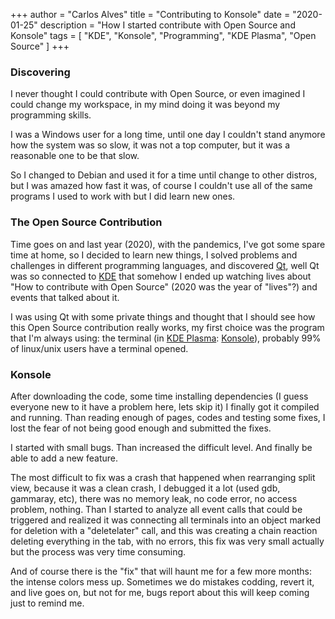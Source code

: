 +++
author = "Carlos Alves"
title = "Contributing to Konsole"
date = "2020-01-25"
description = "How I started contribute with Open Source and Konsole"
tags = [
    "KDE",
    "Konsole",
    "Programming",
    "KDE Plasma",
    "Open Source"
]
+++
### Discovering
I never thought I could contribute with Open Source, or even imagined I could change my workspace, in my mind doing it was beyond my programming skills.

I was a Windows user for a long time, until one day I couldn't stand anymore how the system was so slow, it was not a top computer, but it was a reasonable one to be that slow.

So I changed to Debian and used it for a time until change to other distros, but I was amazed how fast it was, of course I couldn't use all of the same programs I used to work with but I did learn new ones.

### The Open Source Contribution
Time goes on and last year (2020), with the pandemics, I've got some spare time at home, so I decided to learn new things, I solved problems and challenges in different programming languages, and discovered [Qt](https://www.qt.io/), well Qt was so connected to [KDE](https://kde.org/) that somehow I ended up watching lives about "How to contribute with Open Source" (2020 was the year of "lives"?) and events that talked about it.

I was using Qt with some private things and thought that I should see how this Open Source contribution really works, my first choice was the program that I'm always using: the terminal (in [KDE Plasma](https://kde.org/plasma-desktop/): [Konsole](https://konsole.kde.org/)), probably 99% of linux/unix users have a terminal opened.

### Konsole
After downloading the code, some time installing dependencies (I guess everyone new to it have a problem here, lets skip it) I finally got it compiled and running. Than reading enough of pages, codes and testing some fixes, I lost the fear of not being good enough and submitted the fixes.

I started with small bugs. Than increased the difficult level. And finally be able to add a new feature.

The most difficult to fix was a crash that happened when rearranging split view, because it was a clean crash, I debugged it a lot (used gdb, gammaray, etc), there was no memory leak, no code error, no access problem, nothing. Than I started to analyze all event calls that could be triggered and realized it was connecting all terminals into an object marked for deletion with a "deletelater" call, and this was creating a chain reaction deleting everything in the tab, with no errors, this fix was very small actually but the process was very time consuming.

And of course there is the "fix" that will haunt me for a few more months: the intense colors mess up. Sometimes we do mistakes codding, revert it, and live goes on, but not for me, bugs report about this will keep coming just to remind me.